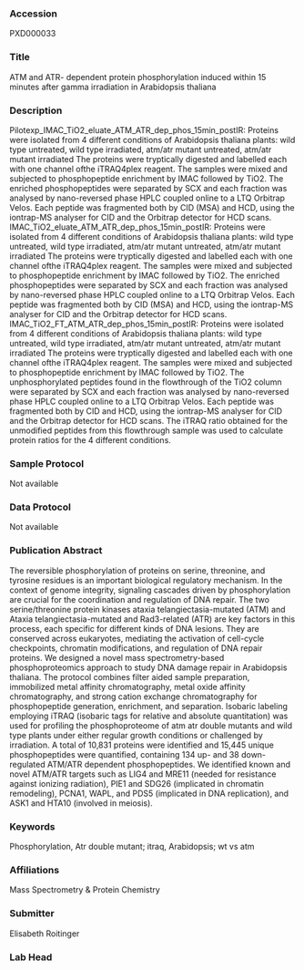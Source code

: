 ### Accession
PXD000033

### Title
ATM and ATR- dependent protein phosphorylation induced within 15 minutes after gamma irradiation in Arabidopsis thaliana

### Description
Pilotexp_IMAC_TiO2_eluate_ATM_ATR_dep_phos_15min_postIR: Proteins were isolated from 4 different conditions of Arabidopsis thaliana plants: wild type untreated, wild type irradiated, atm/atr mutant untreated, atm/atr mutant irradiated The proteins were tryptically digested and labelled each with one channel ofthe iTRAQ4plex reagent. The samples were mixed and subjected to phosphopeptide enrichment by IMAC followed by TiO2. The enriched phosphopeptides were separated by SCX and each fraction was analysed by nano-reversed phase HPLC coupled online to a LTQ Orbitrap Velos. Each peptide was fragmented both by CID  (MSA) and HCD, using the iontrap-MS analyser for CID and the Orbitrap detector for HCD scans.  IMAC_TiO2_eluate_ATM_ATR_dep_phos_15min_postIR: Proteins were isolated from 4 different conditions of Arabidopsis thaliana plants: wild type untreated, wild type irradiated, atm/atr mutant untreated, atm/atr mutant irradiated The proteins were tryptically digested and labelled each with one channel ofthe iTRAQ4plex reagent. The samples were mixed and subjected to phosphopeptide enrichment by IMAC followed by TiO2. The enriched phosphopeptides were separated by SCX and each fraction was analysed by nano-reversed phase HPLC coupled online to a LTQ Orbitrap Velos. Each peptide was fragmented both by CID  (MSA) and HCD, using the iontrap-MS analyser for CID and the Orbitrap detector for HCD scans.  IMAC_TiO2_FT_ATM_ATR_dep_phos_15min_postIR: Proteins were isolated from 4 different conditions of Arabidopsis thaliana plants: wild type untreated, wild type irradiated, atm/atr mutant untreated, atm/atr mutant irradiated  The proteins were tryptically digested and labelled each with one channel ofthe iTRAQ4plex reagent. The samples were mixed and subjected to phosphopeptide enrichment by IMAC followed by TiO2. The unphosphorylated peptides found in the flowthrough of the TiO2 column were separated by SCX and each fraction was analysed by nano-reversed phase HPLC coupled online to a LTQ Orbitrap Velos. Each peptide was fragmented both by CID  and HCD, using the iontrap-MS analyser for  CID and the Orbitrap detector for HCD scans. The iTRAQ ratio obtained for the unmodified peptides from this flowthrough sample was used to calculate protein ratios for the 4 different conditions.

### Sample Protocol
Not available

### Data Protocol
Not available

### Publication Abstract
The reversible phosphorylation of proteins on serine, threonine, and tyrosine residues is an important biological regulatory mechanism. In the context of genome integrity, signaling cascades driven by phosphorylation are crucial for the coordination and regulation of DNA repair. The two serine/threonine protein kinases ataxia telangiectasia-mutated (ATM) and Ataxia telangiectasia-mutated and Rad3-related (ATR) are key factors in this process, each specific for different kinds of DNA lesions. They are conserved across eukaryotes, mediating the activation of cell-cycle checkpoints, chromatin modifications, and regulation of DNA repair proteins. We designed a novel mass spectrometry-based phosphoproteomics approach to study DNA damage repair in Arabidopsis thaliana. The protocol combines filter aided sample preparation, immobilized metal affinity chromatography, metal oxide affinity chromatography, and strong cation exchange chromatography for phosphopeptide generation, enrichment, and separation. Isobaric labeling employing iTRAQ (isobaric tags for relative and absolute quantitation) was used for profiling the phosphoproteome of atm atr double mutants and wild type plants under either regular growth conditions or challenged by irradiation. A total of 10,831 proteins were identified and 15,445 unique phosphopeptides were quantified, containing 134 up- and 38 down-regulated ATM/ATR dependent phosphopeptides. We identified known and novel ATM/ATR targets such as LIG4 and MRE11 (needed for resistance against ionizing radiation), PIE1 and SDG26 (implicated in chromatin remodeling), PCNA1, WAPL, and PDS5 (implicated in DNA replication), and ASK1 and HTA10 (involved in meiosis).

### Keywords
Phosphorylation, Atr double mutant; itraq, Arabidopsis; wt vs atm

### Affiliations
Mass Spectrometry & Protein Chemistry

### Submitter
Elisabeth Roitinger

### Lab Head


